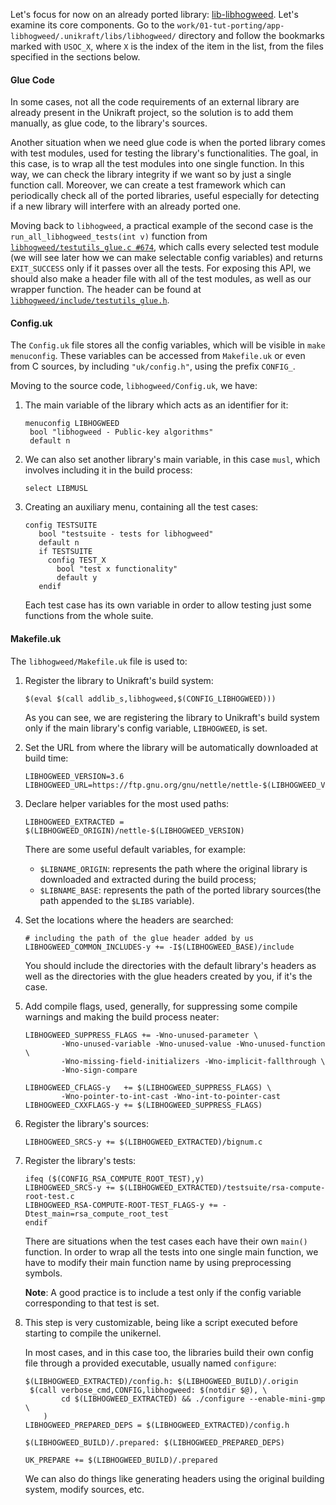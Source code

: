 Let's focus for now on an already ported library: [lib-libhogweed](https://github.com/unikraft/lib-libhogweed).
Let's examine its core components.
Go to the `work/01-tut-porting/app-libhogweed/.unikraft/libs/libhogweed/` directory and follow the bookmarks marked with `USOC_X`, where `X` is the index of the item in the list, from the files specified in the sections below.

#### Glue Code

In some cases, not all the code requirements of an external library are already present in the Unikraft project, so the solution is to add them manually, as glue code, to the library's sources.

Another situation when we need glue code is when the ported library comes with test modules, used for testing the library's functionalities.
The goal, in this case, is to wrap all the test modules into one single function.
In this way, we can check the library integrity if we want so by just a single function call.
Moreover, we can create a test framework which can periodically check all of the ported libraries, useful especially for detecting if a new library will interfere with an already ported one.

Moving back to `libhogweed`, a practical example of the second case is the `run_all_libhogweed_tests(int v)` function from [`libhogweed/testutils_glue.c #674`](https://github.com/unikraft/lib-libhogweed/blob/staging/testutils_glue.c#L674), which calls every selected test module (we will see later how we can make selectable config variables) and returns `EXIT_SUCCESS` only if it passes over all the tests.
For exposing this API, we should also make a header file with all of the test modules, as well as our wrapper function.
The header can be found at [`libhogweed/include/testutils_glue.h`](https://github.com/unikraft/lib-libhogweed/blob/staging/include/testutils_glue.h).

#### Config.uk

The `Config.uk` file stores all the config variables, which will be visible in `make menuconfig`.
These variables can be accessed from `Makefile.uk` or even from C sources, by including `"uk/config.h"`, using the prefix `CONFIG_`.

Moving to the source code, `libhogweed/Config.uk`, we have:

1. The main variable of the library which acts as an identifier for it:

   ```config
   menuconfig LIBHOGWEED
    bool "libhogweed - Public-key algorithms"
    default n
   ```

1. We can also set another library's main variable, in this case `musl`, which involves including it in the build process:

   ```config
   select LIBMUSL
   ```

1. Creating an auxiliary menu, containing all the test cases:

   ```config
   config TESTSUITE
      bool "testsuite - tests for libhogweed"
      default n
      if TESTSUITE
        config TEST_X
          bool "test x functionality"
          default y
      endif
   ```

   Each test case has its own variable in order to allow testing just some functions from the whole suite.

#### Makefile.uk

The `libhogweed/Makefile.uk` file is used to:

1. Register the library to Unikraft's build system:

   ```make
   $(eval $(call addlib_s,libhogweed,$(CONFIG_LIBHOGWEED)))
   ```

   As you can see, we are registering the library to Unikraft's build system only if the main library's config variable, `LIBHOGWEED`, is set.

1. Set the URL from where the library will be automatically downloaded at build time:

   ```make
   LIBHOGWEED_VERSION=3.6
   LIBHOGWEED_URL=https://ftp.gnu.org/gnu/nettle/nettle-$(LIBHOGWEED_VERSION).tar.gz
   ```

1. Declare helper variables for the most used paths:

   ```make
   LIBHOGWEED_EXTRACTED = $(LIBHOGWEED_ORIGIN)/nettle-$(LIBHOGWEED_VERSION)
   ```

   There are some useful default variables, for example:

   * `$LIBNAME_ORIGIN`: represents the path where the original library is downloaded and extracted during the build process;
   * `$LIBNAME_BASE`: represents the path of the ported library sources(the path appended to the `$LIBS` variable).

1. Set the locations where the headers are searched:

   ```make
   # including the path of the glue header added by us
   LIBHOGWEED_COMMON_INCLUDES-y += -I$(LIBHOGWEED_BASE)/include
   ```

   You should include the directories with the default library's headers as well as the directories with the glue headers created by you, if it's the case.

1. Add compile flags, used, generally, for suppressing some compile warnings and making the build process neater:

   ```make
   LIBHOGWEED_SUPPRESS_FLAGS += -Wno-unused-parameter \
           -Wno-unused-variable -Wno-unused-value -Wno-unused-function \
           -Wno-missing-field-initializers -Wno-implicit-fallthrough \
           -Wno-sign-compare

   LIBHOGWEED_CFLAGS-y   += $(LIBHOGWEED_SUPPRESS_FLAGS) \
           -Wno-pointer-to-int-cast -Wno-int-to-pointer-cast
   LIBHOGWEED_CXXFLAGS-y += $(LIBHOGWEED_SUPPRESS_FLAGS)
   ```

1. Register the library's sources:

   ```make
   LIBHOGWEED_SRCS-y += $(LIBHOGWEED_EXTRACTED)/bignum.c
   ```

1. Register the library's tests:

   ```make
   ifeq ($(CONFIG_RSA_COMPUTE_ROOT_TEST),y)
   LIBHOGWEED_SRCS-y += $(LIBHOGWEED_EXTRACTED)/testsuite/rsa-compute-root-test.c
   LIBHOGWEED_RSA-COMPUTE-ROOT-TEST_FLAGS-y += -Dtest_main=rsa_compute_root_test
   endif
   ```

   There are situations when the test cases each have their own `main()` function.
   In order to wrap all the tests into one single main function, we have to modify their main function name by using preprocessing symbols.

   **Note**: A good practice is to include a test only if the config variable corresponding to that test is set.

1. This step is very customizable, being like a script executed before starting to compile the unikernel.

   In most cases, and in this case too, the libraries build their own config file through a provided executable, usually named `configure`:

   ```make
   $(LIBHOGWEED_EXTRACTED)/config.h: $(LIBHOGWEED_BUILD)/.origin
    $(call verbose_cmd,CONFIG,libhogweed: $(notdir $@), \
           cd $(LIBHOGWEED_EXTRACTED) && ./configure --enable-mini-gmp \
       )
   LIBHOGWEED_PREPARED_DEPS = $(LIBHOGWEED_EXTRACTED)/config.h

   $(LIBHOGWEED_BUILD)/.prepared: $(LIBHOGWEED_PREPARED_DEPS)

   UK_PREPARE += $(LIBHOGWEED_BUILD)/.prepared
   ```

   We can also do things like generating headers using the original building system, modify sources, etc.
